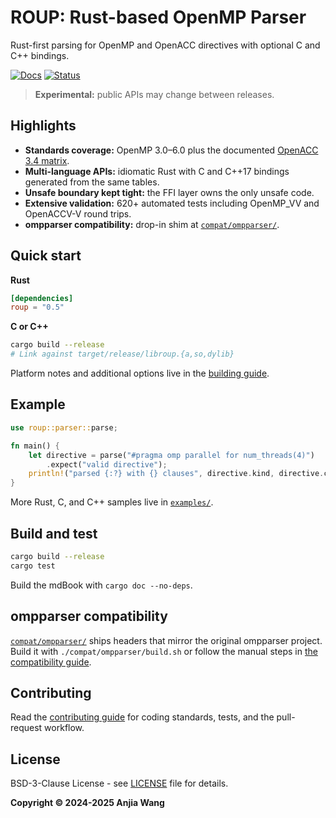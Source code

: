 # ROUP: Rust-based OpenMP Parser

Rust-first parsing for OpenMP and OpenACC directives with optional C and C++
bindings.

[![Docs](https://img.shields.io/badge/docs-roup.ouankou.com-blue)](https://roup.ouankou.com)
[![Status](https://img.shields.io/badge/status-experimental-orange)](https://github.com/ouankou/roup)

> **Experimental:** public APIs may change between releases.

## Highlights

- **Standards coverage:** OpenMP 3.0–6.0 plus the documented
  [OpenACC 3.4 matrix](docs/OPENACC_SUPPORT.md).
- **Multi-language APIs:** idiomatic Rust with C and C++17 bindings generated
  from the same tables.
- **Unsafe boundary kept tight:** the FFI layer owns the only unsafe code.
- **Extensive validation:** 620+ automated tests including OpenMP_VV and
  OpenACCV-V round trips.
- **ompparser compatibility:** drop-in shim at [`compat/ompparser/`](compat/ompparser/).

## Quick start

**Rust**

```toml
[dependencies]
roup = "0.5"
```

**C or C++**

```bash
cargo build --release
# Link against target/release/libroup.{a,so,dylib}
```

Platform notes and additional options live in the
[building guide](https://roup.ouankou.com/building.html).

## Example

```rust
use roup::parser::parse;

fn main() {
    let directive = parse("#pragma omp parallel for num_threads(4)")
        .expect("valid directive");
    println!("parsed {:?} with {} clauses", directive.kind, directive.clauses.len());
}
```

More Rust, C, and C++ samples live in [`examples/`](examples/).

## Build and test

```bash
cargo build --release
cargo test
```

Build the mdBook with `cargo doc --no-deps`.

## ompparser compatibility

[`compat/ompparser/`](compat/ompparser/) ships headers that mirror the original
ompparser project. Build it with `./compat/ompparser/build.sh` or follow the
manual steps in [the compatibility guide](docs/book/src/ompparser-compat.md).

## Contributing

Read the [contributing guide](https://roup.ouankou.com/contributing.html) for
coding standards, tests, and the pull-request workflow.

## License

BSD-3-Clause License - see [LICENSE](LICENSE) file for details.

**Copyright © 2024-2025 Anjia Wang**
